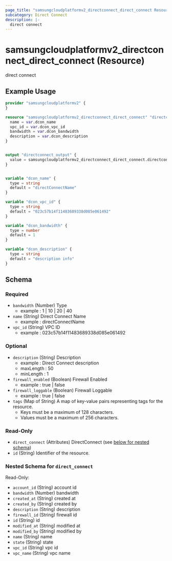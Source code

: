```yaml
---
page_title: "samsungcloudplatformv2_directconnect_direct_connect Resource - samsungcloudplatformv2"
subcategory: Direct Connect
description: |-
  direct connect
---
```


# samsungcloudplatformv2_directconnect_direct_connect (Resource)

direct connect

## Example Usage

```terraform
provider "samsungcloudplatformv2" {
}

resource "samsungcloudplatformv2_directconnect_direct_connect" "directconnect" {
  name = var.dcon_name
  vpc_id = var.dcon_vpc_id
  bandwidth = var.dcon_bandwidth
  description = var.dcon_description
}


output "directconnect_output" {
  value = samsungcloudplatformv2_directconnect_direct_connect.directconnect
}


variable "dcon_name" {
  type = string
  default = "directConnectName"
}

variable "dcon_vpc_id" {
  type = string
  default = "023c57b14f11483689338d085e061492"
}

variable "dcon_bandwidth" {
  type = number
  default = 1
}

variable "dcon_description" {
  type = string
  default = "description info"
}
```

<!-- schema generated by tfplugindocs -->
## Schema

### Required

- `bandwidth` (Number) Type 
  - example : 1 | 10 | 20 | 40
- `name` (String) Direct Connect Name 
  - example : directConnectName
- `vpc_id` (String) VPC ID 
  - example : 023c57b14f11483689338d085e061492

### Optional

- `description` (String) Description
  - example : Direct Connect description
  - maxLength : 50
  - minLength : 1
- `firewall_enabled` (Boolean) Firewall Enabled 
  - example : true | false
- `firewall_loggable` (Boolean) Firewall Loggable 
  - example : true | false
- `tags` (Map of String) A map of key-value pairs representing tags for the resource.
  - Keys must be a maximum of 128 characters.
  - Values must be a maximum of 256 characters.

### Read-Only

- `direct_connect` (Attributes) DirectConnect (see [below for nested schema](#nestedatt--direct_connect))
- `id` (String) Identifier of the resource.

<a id="nestedatt--direct_connect"></a>
### Nested Schema for `direct_connect`

Read-Only:

- `account_id` (String) account id
- `bandwidth` (Number) bandwidth
- `created_at` (String) created at
- `created_by` (String) created by
- `description` (String) description
- `firewall_id` (String) firewall id
- `id` (String) id
- `modified_at` (String) modified at
- `modified_by` (String) modified by
- `name` (String) name
- `state` (String) state
- `vpc_id` (String) vpc id
- `vpc_name` (String) vpc name